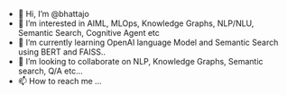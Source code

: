 - 👋 Hi, I’m @bhattajo
- 👀 I’m interested in AIML, MLOps, Knowledge Graphs, NLP/NLU, Semantic Search, Cognitive Agent etc
- 🌱 I’m currently learning OpenAI language Model and Semantic Search using BERT and FAISS..
- 💞️ I’m looking to collaborate on NLP, Knowledge Graphs, Semantic search, Q/A etc...
- 📫 How to reach me ...

<!---
bhattajo/bhattajo is a ✨ special ✨ repository because its `README.md` (this file) appears on your GitHub profile.
You can click the Preview link to take a look at your changes.
--->
